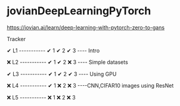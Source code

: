 # jovianDeepLearningPyTorch
https://jovian.ai/learn/deep-learning-with-pytorch-zero-to-gans

Tracker

✔ L1   -----------  ✔ 1     ✔ 2      ✔ 3  ---- Intro

❌ L2   -----------  ✔ 1     ✔ 2      ❌ 3  ---- Simple datasets

✔ L3   -----------  ✔ 1     ✔ 2      ✔ 3   ---- Using GPU

❌ L4   -----------  ✔ 1     ❌ 2      ❌ 3 ----CNN,CIFAR10 images using ResNet

❌ L5   -----------  ❌ 1     ❌ 2      ❌ 3

